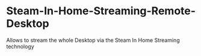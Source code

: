 Steam-In-Home-Streaming-Remote-Desktop
======================================

Allows to stream the whole Desktop via the Steam In Home Streaming technology
